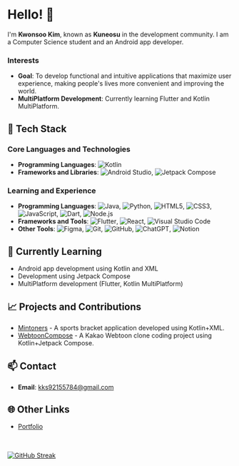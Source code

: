 # Hello! 👋

I'm **Kwonsoo Kim**, known as **Kuneosu** in the development community. I am a Computer Science student and an Android app developer.

### Interests
- **Goal**: To develop functional and intuitive applications that maximize user experience, making people's lives more convenient and improving the world.
- **MultiPlatform Development**: Currently learning Flutter and Kotlin MultiPlatform.

## 🔧 Tech Stack

### Core Languages and Technologies
- **Programming Languages**: 
  ![Kotlin](https://img.shields.io/badge/-Kotlin-0095D5?style=flat&logo=Kotlin&logoColor=white)
- **Frameworks and Libraries**: 
  ![Android Studio](https://img.shields.io/badge/-Android%20Studio-3DDC84?style=flat&logo=Android%20Studio&logoColor=white), 
  ![Jetpack Compose](https://img.shields.io/badge/-Jetpack%20Compose-4285F4?style=flat&logo=Jetpack%20Compose&logoColor=white)

### Learning and Experience
- **Programming Languages**: 
  ![Java](https://img.shields.io/badge/-Java-007396?style=flat&logo=Java&logoColor=white), 
  ![Python](https://img.shields.io/badge/-Python-3776AB?style=flat&logo=Python&logoColor=white), 
  ![HTML5](https://img.shields.io/badge/-HTML5-E34F26?style=flat&logo=HTML5&logoColor=white), 
  ![CSS3](https://img.shields.io/badge/-CSS3-1572B6?style=flat&logo=CSS3&logoColor=white), 
  ![JavaScript](https://img.shields.io/badge/-JavaScript-F7DF1E?style=flat&logo=JavaScript&logoColor=black), 
  ![Dart](https://img.shields.io/badge/-Dart-0175C2?style=flat&logo=Dart&logoColor=white), 
  ![Node.js](https://img.shields.io/badge/-Node.js-339933?style=flat&logo=Node.js&logoColor=white)
- **Frameworks and Tools**: 
  ![Flutter](https://img.shields.io/badge/-Flutter-02569B?style=flat&logo=Flutter&logoColor=white), 
  ![React](https://img.shields.io/badge/-React-61DAFB?style=flat&logo=React&logoColor=black), 
  ![Visual Studio Code](https://img.shields.io/badge/-Visual%20Studio%20Code-007ACC?style=flat&logo=Visual%20Studio%20Code&logoColor=white)
- **Other Tools**: 
  ![Figma](https://img.shields.io/badge/-Figma-F24E1E?style=flat&logo=Figma&logoColor=white), 
  ![Git](https://img.shields.io/badge/-Git-F05032?style=flat&logo=Git&logoColor=white), 
  ![GitHub](https://img.shields.io/badge/-GitHub-181717?style=flat&logo=GitHub&logoColor=white), 
  ![ChatGPT](https://img.shields.io/badge/-ChatGPT-00A67E?style=flat&logo=OpenAI&logoColor=white), 
  ![Notion](https://img.shields.io/badge/-Notion-000000?style=flat&logo=Notion&logoColor=white)

## 🌱 Currently Learning

- Android app development using Kotlin and XML
- Development using Jetpack Compose
- MultiPlatform development (Flutter, Kotlin MultiPlatform)

## 📈 Projects and Contributions

- [Mintoners](https://github.com/Kuneosu/Mintoners) - A sports bracket application developed using Kotlin+XML.
- [WebtoonCompose](https://github.com/Kuneosu/WebtoonCompose) - A Kakao Webtoon clone coding project using Kotlin+Jetpack Compose.

## 📫 Contact

- **Email**: [kks92155784@gmail.com](mailto:kks92155784@gmail.com)

## 🌐 Other Links

- [Portfolio](https://kimkwonsu.notion.site/2bca6f20ec054d48802fa142de7b918f?pvs=74)

<br><br>
[![GitHub Streak](https://streak-stats.demolab.com?user=Kuneosu&mode=weekly)](https://git.io/streak-stats)
